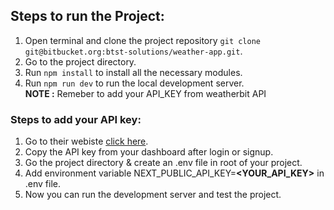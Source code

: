 ## Steps to run the Project: 
1. Open terminal and clone the project repository ```git clone git@bitbucket.org:btst-solutions/weather-app.git```.
2. Go to the project directory.
3. Run ```npm install``` to install all the necessary modules.
4. Run ```npm run dev``` to run the local development server.<br>
 **NOTE :** Remeber to add your API_KEY from weatherbit API<br>
 ### Steps to add your API key:
 1. Go to their webiste  [click here](https://www.weatherbit.io/).
 2. Copy the API key from your dashboard after login or signup.
 3. Go the project directory & create an .env file in root of your project.
 4. Add environment variable NEXT_PUBLIC_API_KEY=**<YOUR_API_KEY>** in .env file.
 5. Now you can run the development server and test the project.